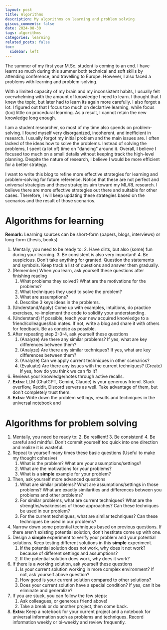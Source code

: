 ```yaml
---
layout: post
title: Algorithms
description: My algorithms on learning and problem solving
giscus_comments: false
date: 2024-08-30
tags: algorithms
categories: learning
related_posts: false
toc:
  sidebar: left
---
```


The summer of my first year M.Sc. student is coming to an end. I have learnt so much during this summer both technical and soft skills by attending
conference, and travelling to Europe. However, I also faced a problems with learning and problem-solving. 

With a limited capacity of my brain and my inconsistent habits, I usually felt overwhelming with the amount of knowledge I need to learn. 
I thought that I knew the topic, but later had to learn its again more carefully. I also forgot a lot. I figured out that I focus too much on declartive learning, 
while focus (too) little on procedural learning. As a result, I cannot retain the new knowledge long enough. 

I am a student researcher, so most of my time also spends on problem-solving. I found myself very disorganized, incoherent, and inefficient in research. 
I usually forgot my initial problem and the main issues are. I often lacked of the ideas how to solve the problems. Instead of solving the problems, I spent (a lot of) time 
on "dancing" around it. Overall, I believe I focused too much on a small details without keeping track the high-level planning. Despite the nature of research, I believe I would be more efficient for a better strategy.

I want to write this blog to refine more effective strategies for learning and problem-solving for future reference. Notice that these are not perfect and universal strategies and these strategies aim toward my ML/RL research. I believe there
are more effective strategies out there and suitable for other cases. Therefore, I will keep updating these strategies based on the scenarios and the result of those scenarios.

# Algorithms for learning
**Remark:** Learning sources can be short-form (papers, blogs, interviews) or long-form (thesis, books)
1. Mentally, you need to be ready to:
   2. Have dirts, but also (some) fun during your learning. 
   3. Be consistent is also very important!
   4. Be suspicious. Don't take anything for granted. Question the statements and symbols. Keep track a list of questions and answer them gradually.
2. (Remember) When you learn, ask yourself these questions after finishing reading
   1. What problems they solved? What are the motivations for the problems?
   2. What techniques they used to solve the problem? 
   3. What are assumptions?
   4. Describe 3 keys ideas in the problems.
6. (Understand/Apply) Come up with examples, intuitions, do practice exercises, re-implement the code to solidify your understanding.
7. (Understand) If possible, teach your new acquired knowledge to a friend/colleagues/lab mates. If not, write a blog and share it with others for feedback. Be as concise as possible.
8. After repeating step 2-3-4, ask yourself these questions
   1. (Analyze) Are there any similar problems? If yes, what are key differences between them?
   2. (Analyze) Are there any similar techniques? If yes, what are key differences between them?
   3. (Analyze) Can we apply current techniques in other scenarios?
   4. (Evaluate) Are there any issues with the current techniques? (Create) If yes, how do you think we can fix it?
8. Reviews your knowledge/notes through active recalls.
9. **Extra**: LLM (ChatGPT, Gemini, Claude) is your generous friend. Stack overflow, Reddit, Discord servers as well. Take advantage of them, but don't completely
trust them.
10. **Extra**: Write down the problem settings, results and techniques in the universal notebook and 


# Algorithms for problem solving
1. Mentally, you need be ready to:
   2. Be resilient!
   3. Be consistent!
   4. Be careful and mindful. Don't commit yourself too quick into one direction and realize it is wasteful.
1. Repeat to yourself many times these basic questions (Useful to make my thought cohesive)
   1. What is the problem? What are your assumptions/settings?
   2. What are the motivations for your problems?
   3. What is a **simple** example for your problem?
5. Then, ask yourself more advanced questions 
   1. What are similar problems? What are assumptions/settings in those problems? What are exactly similarities and differences between you problems and other problems?
   2. For similar problems, what are current techniques? What are the strengths/weaknesses of those approaches? Can these techniques be used in our problem?
   3. For the current techniques, what are similar techniques? Can these techniques be used in our problems?
5. Narrow down some potential techniques based on previous questions. If there aren't existing potential solution, don't hestitate come up with one. 
2. Design a **simple** experiment to verify your problem and your potential solutions. Keep testing different solutions in this **simple** experiment.
   1. If the potential solution does not work, why does it not work? because of different settings and assumptions?
   2. If the potential solution does work, why does it work?
4. If there is a working solution, ask yourself these questions
   1. Is your current solution working in more complex environment? If not, ask yourself above question?
   2. How good is your current solution compared to other solutions?
   3. Does your current solution have a special condition? If yes, can it be eliminate and generalize?
5. If you are stuck, you can follow the few steps:
   1. Ask colleagues, or generous friend above!
   2. Take a break or do another project, then come back.
3. **Extra**: Keep a notebook for your current project and a notebook for universal information such as problems and techniques. Record information weekly or bi-weekly and review frequently.